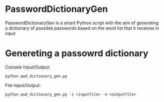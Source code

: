 # PasswordDictionaryGen
PasswordDictionaryGen is a smart Python script with the aim of generating a dictionary of possible passwords based on the word list that it receives in input

Genereting a passowrd dictionary
========
Console Input/Output:

    python pwd_dictionary_gen.py
    
File Input/Output:

    python pwd_dictionary_gen.py -i <inputfile> -o <outputfile>
